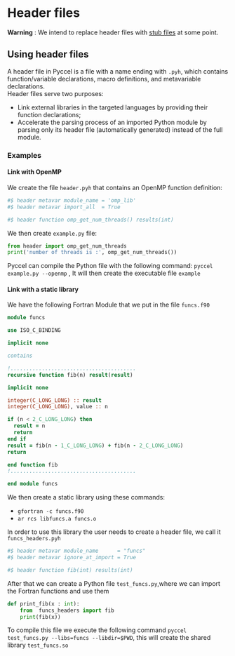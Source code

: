 # Header files

**Warning** : We intend to replace header files with [stub files](https://www.python.org/dev/peps/pep-0484/#stub-files) at some point.

## Using header files

A header file in Pyccel is a file with a name ending with `.pyh`, which contains function/variable declarations, macro definitions, and metavariable declarations.\
Header files serve two purposes:
-   Link external libraries in the targeted languages by providing their function declarations;
-   Accelerate the parsing process of an imported Python module by parsing only its header file (automatically generated) instead of the full module.

### Examples
#### Link with OpenMP
We create the file `header.pyh` that contains an OpenMP function definition:

```python
#$ header metavar module_name = 'omp_lib'
#$ header metavar import_all  = True

#$ header function omp_get_num_threads() results(int)
```
We then create `example.py` file:

```python
from header import omp_get_num_threads
print('number of threads is :', omp_get_num_threads())
```
Pyccel can compile the Python file with the following command: `pyccel example.py --openmp`
, It will then create the executable file `example`
#### Link with a static library
We have the following Fortran Module that we put in the file `funcs.f90`  

```fortran
module funcs

use ISO_C_BINDING

implicit none

contains

!........................................
recursive function fib(n) result(result)

implicit none

integer(C_LONG_LONG) :: result
integer(C_LONG_LONG), value :: n

if (n < 2_C_LONG_LONG) then
  result = n
  return
end if
result = fib(n - 1_C_LONG_LONG) + fib(n - 2_C_LONG_LONG)
return

end function fib
!........................................

end module funcs
```

We then create a static library using these commands:
-   `gfortran -c funcs.f90`
-   `ar rcs libfuncs.a funcs.o`

In order to use this library the user needs to create a header file, we call it  `funcs_headers.pyh`
```python
#$ header metavar module_name      = "funcs"
#$ header metavar ignore_at_import = True

#$ header function fib(int) results(int)
```
After that we can create a Python file `test_funcs.py`,where we can import the Fortran functions and use them

```python
def print_fib(x : int):
    from  funcs_headers import fib
    print(fib(x))
```
To compile this file we execute the following command `pyccel test_funcs.py --libs=funcs --libdir=$PWD`, this will create the shared library `test_funcs.so`
